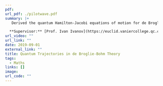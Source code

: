 ```yaml
---
pdf: 
url_pdf: ./pilotwave.pdf
summary: |+
   Derived the quantum Hamilton-Jacobi equations of motion for de Broglie-Bohm theory and numerically generated trajectories for with recurrent neural networks and the Crank-Nicolson method.

  **Supervisor:** [Prof. Ivan Ivanov](https://euclid.vaniercollege.qc.ca/~iti/)
url_video: ""
url_link: ""
date: 2019-09-01
external_link: ""
title: Quantum Trajectories in de Broglie-Bohm Theory
tags:
  - Maths
links: []
image: 
url_code: ""
---
```

